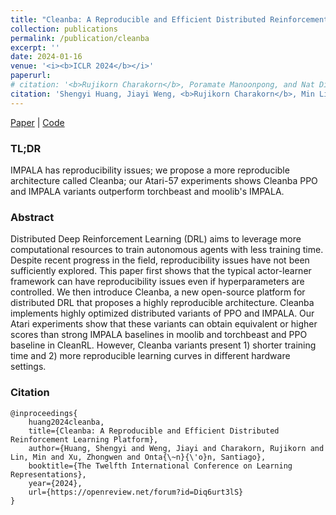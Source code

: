 ```yaml
--- 
title: "Cleanba: A Reproducible and Efficient Distributed Reinforcement Learning Platform" 
collection: publications 
permalink: /publication/cleanba
excerpt: '' 
date: 2024-01-16
venue: '<i><b>ICLR 2024</b></i>' 
paperurl:  
# citation: '<b>Rujikorn Charakorn</b>, Poramate Manoonpong, and Nat Dilokthanakul' 
citation: 'Shengyi Huang, Jiayi Weng, <b>Rujikorn Charakorn</b>, Min Lin, Zhongwen Xu, Santiago Ontanon'
--- 
```


[Paper](https://openreview.net/forum?id=Diq6urt3lS) | [Code](https://github.com/vwxyzjn/cleanba)

### TL;DR
IMPALA has reproducibility issues; we propose a more reproducible architecture called Cleanba; our Atari-57 experiments shows Cleanba PPO and IMPALA variants outperform torchbeast and moolib's IMPALA.

### Abstract
Distributed Deep Reinforcement Learning (DRL) aims to leverage more computational resources to train autonomous agents with less training time. Despite recent progress in the field, reproducibility issues have not been sufficiently explored. This paper first shows that the typical actor-learner framework can have reproducibility issues even if hyperparameters are controlled. We then introduce Cleanba, a new open-source platform for distributed DRL that proposes a highly reproducible architecture. Cleanba implements highly optimized distributed variants of PPO and IMPALA. Our Atari experiments show that these variants can obtain equivalent or higher scores than strong IMPALA baselines in moolib and torchbeast and PPO baseline in CleanRL. However, Cleanba variants present 1) shorter training time and 2) more reproducible learning curves in different hardware settings.

### Citation
```
@inproceedings{
    huang2024cleanba,
    title={Cleanba: A Reproducible and Efficient Distributed Reinforcement Learning Platform},
    author={Huang, Shengyi and Weng, Jiayi and Charakorn, Rujikorn and Lin, Min and Xu, Zhongwen and Onta{\~n}{\'o}n, Santiago},
    booktitle={The Twelfth International Conference on Learning Representations},
    year={2024},
    url={https://openreview.net/forum?id=Diq6urt3lS}
}
```
